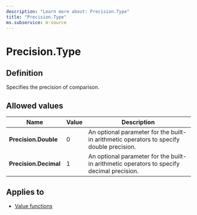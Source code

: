 ```yaml
---
description: "Learn more about: Precision.Type"
title: "Precision.Type"
ms.subservice: m-source
---
```

# Precision.Type

## Definition

Specifies the precision of comparison.

## Allowed values

|Name|Value|Description|
| ------- | --- | ----------- |
|**Precision.Double**|0|An optional parameter for the built-in arithmetic operators to specify double precision.|
|**Precision.Decimal**|1|An optional parameter for the built-in arithmetic operators to specify decimal precision.|

## Applies to

* [Value functions](value-functions.md)
